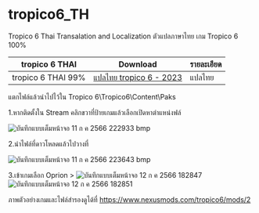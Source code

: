 # tropico6_TH
Tropico 6 Thai Transalation and Localization
ตัวแปลภาษาไทย เกม Tropico 6 100% 


 tropico 6 THAI| Download|รายละเอียด|
| ------------- | ------------- | ------------- |
|  tropico 6 THAI 99%| [แปลไทย tropico 6 - 2023 ](https://github.com/simscolony/tropico6_TH/raw/main/Tropico%206.pak) |แปลไทย|

แตกไฟล์แล้วนำไปไว้ใน
Tropico 6\Tropico6\Content\Paks

1.หากติดตั้งใน Stream คลิกขวาที่ป้ายเกมแล้วเลือกเปิดหาตำแหน่งฟล์

![บันทึกแบบเต็มหน้าจอ 11 ก ค  2566 222933 bmp](https://github.com/simscolony/tropico6_TH/assets/13219372/71458ec5-80d4-45c8-8efa-19361ba338c4)

2.นำไฟล์ที่ดาวโหลดแล้วไปวางที่

![บันทึกแบบเต็มหน้าจอ 11 ก ค  2566 223643 bmp](https://github.com/simscolony/tropico6_TH/assets/13219372/daa121a3-7aa4-4a6c-a5cf-64689e4aa975)

3.เข้าเกมเลือก Oprion >
![บันทึกแบบเต็มหน้าจอ 12 ก ค  2566 182847](https://github.com/simscolony/tropico6_TH/assets/13219372/602aae1b-f3ad-4984-9bd4-eed87b2292c9)
![บันทึกแบบเต็มหน้าจอ 12 ก ค  2566 182851](https://github.com/simscolony/tropico6_TH/assets/13219372/f2130fb9-1c9d-4fee-ac08-a6b16113a418)


ภาพตัวอย่างเกมและไฟล์สำรองดูได้ที่
https://www.nexusmods.com/tropico6/mods/2
